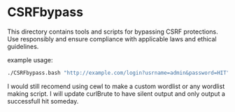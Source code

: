# CSRFbypass
This directory contains tools and scripts for bypassing CSRF protections. Use responsibly and ensure compliance with applicable laws and ethical guidelines.

example usage:
```bash
./CSRFbypass.bash "http://example.com/login?usrname=admin&password=HIT" /usr/share/wordlists/rockyou.txt
```
I would still recomend using cewl to make a custom wordlist or any wordlist making script.
I will update curlBrute to have silent output and only output a successfull hit someday.